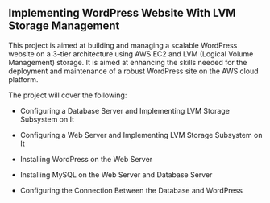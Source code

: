 
## Implementing WordPress Website With LVM Storage Management

This project is aimed at building and managing a scalable WordPress website on a 3-tier architecture using AWS EC2 and LVM (Logical Volume Management) storage. It is aimed at enhancing the skills needed for the deployment and maintenance of a robust WordPress site on the AWS cloud platform.

The project will cover the following:

- Configuring a Database Server and Implementing LVM Storage Subsystem on It

- Configuring a Web Server and Implementing LVM Storage Subsystem on It

- Installing WordPress on the Web Server

- Installing MySQL on the Web Server and Database Server

- Configuring the Connection Between the Database and WordPress